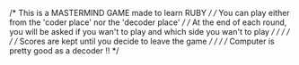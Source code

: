 /* This is a MASTERMIND GAME made to learn RUBY */
/* You can play either from the 'coder place' nor the 'decoder place' */
/* At the end of each round, you will be asked if you wan't to play and which side you wan't to play */
/* */
/* */
/* Scores are kept until you decide to leave the game */
/* */
/* Computer is pretty good as a decoder !! */
